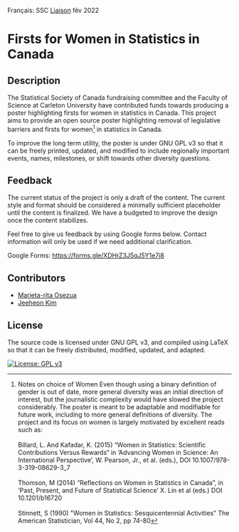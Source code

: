Français: SSC [Liaison](https://ssc.ca/fr/publications/ssc-liaison/vol-36-1-fevrier-2022/recherche-commentaires-sur-un-projet-decrivant) fév 2022

# Firsts for Women in Statistics in Canada 

## Description
The Statistical Society of Canada fundraising committee and the Faculty of Science at Carleton University have contributed funds towards producing a poster highlighting firsts for women in statistics in Canada. This project aims to provide an open source poster highlighting removal of legislative barriers and firsts for women[^1] in statistics in Canada.

[^1]: Notes on choice of Women
Even though using a binary definition of gender is out of date, more general diversity was an initial direction of interest, but the journalistic complexity would have slowed the project considerably. The poster is meant to be adaptable and modifiable for future work, including to more general definitions of diversity. The project and its focus on women is largely motivated by excellent reads such as: <br/><br/> Billard, L. And Kafadar, K. (2015) “Women in Statistics: Scientific Contributions Versus Rewards“ in ‘Advancing Women in Science: An International Perspective’, W. Pearson, Jr., et al. (eds.), DOI 10.1007/978-3-319-08629-3_7 <br/><br/> Thomson, M (2014) “Reflections on Women in Statistics in Canada”, in ‘Past, Present, and Future of Statistical Science’ X. Lin et al (eds.) DOI 10.1201/b16720 <br/><br/> Stinnett, S (1990) "Women in Statistics: Sesquicentennial Activities” The American Statistician, Vol 44, No 2, pp 74-80

To improve the long term utility, the poster is under GNU GPL v3 so that it can be freely printed, updated, and modified to include regionally important events, names, milestones, or shift towards other diversity questions.

## Feedback
The current status of the project is only a draft of the content. The current style and format should be considered a minimally sufficient placeholder until the content is finalized. We have a budgeted to improve the design once the content stabilizes.

Feel free to give us feedback by using Google forms below. Contact information will only be used if we need additional clarification.

Google Forms: https://forms.gle/XDHrZ3J5qJ5Y1e7j8 
## Contributors
- [Marieta-rita Osezua](https://www.linkedin.com/in/marietaritaosezua/)
- [Jeeheon Kim](https://www.linkedin.com/in/jeeheon-kim/)

## License
The source code is licensed under GNU GPL v3, and compiled using LaTeX so that it can be freely distributed, modified, updated, and adapted.

[![License: GPL v3](https://img.shields.io/badge/License-GPLv3-blue.svg)](https://www.gnu.org/licenses/gpl-3.0)
